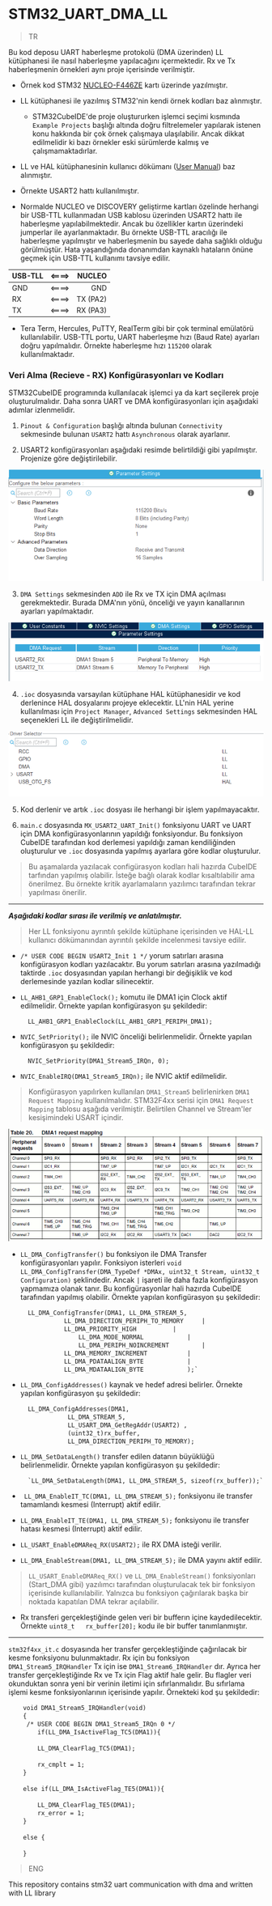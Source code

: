 # STM32_UART_DMA_LL

>TR

Bu kod deposu UART haberleşme protokolü (DMA üzerinden) LL kütüphanesi ile nasıl haberleşme yapılacağını içermektedir. Rx ve Tx haberleşmenin örnekleri aynı proje içerisinde verilmiştir. 

* Örnek kod STM32 [NUCLEO-F446ZE](https://www.st.com/en/evaluation-tools/nucleo-f446ze.html)  kartı üzerinde yazılmıştır.

* LL kütüphanesi ile yazılmış STM32'nin kendi örnek kodları baz alınmıştır.
    * STM32CubeIDE'de proje oluştururken işlemci seçimi kısmında `Example Projects` başlığı altında doğru filtrelemeler yapılarak istenen konu hakkında bir çok örnek çalışmaya ulaşılabilir. Ancak dikkat edilmelidir ki bazı örnekler eski sürümlerde kalmış ve çalışmamaktadırlar.

* LL ve HAL kütüphanesinin kullanıcı dökümanı ([User Manual](https://www.st.com/resource/en/user_manual/um1725-description-of-stm32f4-hal-and-lowlayer-drivers-stmicroelectronics.pdf)) baz alınmıştır.

* Örnekte USART2 hattı kullanılmıştır.

* Normalde NUCLEO ve DISCOVERY geliştirme kartları özelinde herhangi bir USB-TTL kullanmadan USB kablosu üzerinden USART2 hattı ile haberleşme yapılabilmektedir. Ancak bu özellikler kartın üzerindeki jumperlar ile ayarlanmaktadır. Bu örnekte USB-TTL aracılığı ile haberleşme yapılmıştır ve haberleşmenin bu sayede daha sağlıklı olduğu görülmüştür. Hata yaşandığında donanımdan kaynaklı hataların önüne geçmek için USB-TTL kullanımı tavsiye edilir. 

<center>

| USB-TLL       | <====>        | NUCLEO|
| ------------- |:-------------:| -----:|
| GND| <====> | GND |
| RX     | <====>      |   TX (PA2)  |
| TX | <====>     |    RX (PA3)|

</center>

* Tera Term, Hercules, PuTTY, RealTerm gibi bir çok terminal emülatörü kullanılabilir. USB-TTL portu, UART haberleşme hızı (Baud Rate) ayarları doğru yapılmalıdır. Örnekte haberleşme hızı `115200` olarak kullanılmaktadır. 

### Veri Alma (Recieve - RX) Konfigürasyonları ve Kodları 

STM32CubeIDE programında kullanılacak işlemci ya da kart seçilerek proje oluşturulmalıdır. Daha sonra UART ve DMA konfigürasyonları için aşağıdaki adımlar izlenmelidir. 

1. `Pinout & Configuration` başlığı altında bulunan `Connectivity` sekmesinde bulunan `USART2` hattı `Asynchronous` olarak ayarlanır.

2. USART2 konfigürasyonları aşağıdaki resimde belirtildiği gibi yapılmıştır. Projenize göre değiştirilebilir.

<center>

![alt text](image.png)

</center>

3. `DMA Settings` sekmesinden `ADD` ile Rx ve TX için DMA açılması gerekmektedir. Burada DMA'nın yönü, önceliği ve yayın kanallarının ayarları yapılmaktadır. 

<center>

![alt text](image-1.png)

</center>

4. `.ioc` dosyasında varsayılan kütüphane HAL kütüphanesidir ve kod derlenince HAL dosyalarını projeye eklecektir. LL'nin HAL yerine kullanılması için `Project Manager`, `Advanced Settings` sekmesinden HAL seçenekleri LL ile değiştirilmelidir. 
<center>

![alt text](image-3.png)

</center>

5. Kod derlenir ve artık `.ioc` dosyası ile herhangi bir işlem yapılmayacaktır.

6. `main.c` dosyasında `MX_USART2_UART_Init()` fonksiyonu UART ve UART için DMA konfigürasyonlarının yapıldığı fonksiyondur. Bu fonksiyon CubeIDE tarafından kod derlemesi yapıldığı zaman kendiliğinden oluşturulur ve `.ioc` dosyasında yapılmış ayarlara göre kodlar oluşturulur. 

>Bu aşamalarda yazılacak configürasyon kodları hali hazırda CubeIDE tarfından yapılmış olabilir. İsteğe bağlı olarak kodlar kısaltılabilir ama önerilmez. Bu örnekte kritik ayarlamaların yazılımcı tarafından tekrar yapılması önerilir.
--------------------

**_Aşağıdaki kodlar sırası ile verilmiş ve anlatılmıştır._**

> Her LL fonksiyonu ayrıntılı şekilde kütüphane içerisinden ve HAL-LL kullanıcı dökümanından ayrıntılı şekilde incelenmesi tavsiye edilir.

* `/* USER CODE BEGIN USART2_Init 1 */` yorum satırları arasına konfigürasyon kodları yazılacaktır. Bu yorum satırları arasına yazılmadığı taktirde `.ioc` dosyasından yapılan herhangi bir değişiklik ve kod derlemesinde yazılan kodlar silinecektir. 

* `LL_AHB1_GRP1_EnableClock();` komutu ile DMA1 için Clock aktif edilmelidir. Örnekte yapılan konfigürasyon şu şekildedir:

        LL_AHB1_GRP1_EnableClock(LL_AHB1_GRP1_PERIPH_DMA1);

* `NVIC_SetPriority();` ile NVIC önceliği belirlenmelidir. Örnekte yapılan konfigürasyon şu şekildedir:
        
        NVIC_SetPriority(DMA1_Stream5_IRQn, 0);

* `NVIC_EnableIRQ(DMA1_Stream5_IRQn);` ile NVIC aktif edilmelidir.

>Konfigürasyon yapılırken kullanılan `DMA1_Stream5` belirlenirken `DMA1 Request Mapping` kullanılmalıdır. STM32F4xx serisi için `DMA1 Request Mapping` tablosu aşağıda verilmiştir. Belirtilen Channel ve Stream'ler kesişimindeki USART içindir.    

<center>

![alt text](image-2.png)

</center>

* `LL_DMA_ConfigTransfer()` bu fonksiyon ile DMA Transfer konfigürasyonları yapılır. Fonksiyon isterleri `void LL_DMA_ConfigTransfer(DMA_TypeDef *DMAx, uint32_t Stream, uint32_t Configuration)` şeklindedir. Ancak `|` işareti ile daha fazla konfigürasyon yapmamıza olanak tanır. Bu konfigürasyonlar hali hazırda CubeIDE tarafından yapılmış olabilir. Örnekte yapılan konfigürasyon şu şekildedir: 

        LL_DMA_ConfigTransfer(DMA1, LL_DMA_STREAM_5,
			      LL_DMA_DIRECTION_PERIPH_TO_MEMORY		|
  			      LL_DMA_PRIORITY_HIGH		  	|
		              LL_DMA_MODE_NORMAL			|
		              LL_DMA_PERIPH_NOINCREMENT			|
  			      LL_DMA_MEMORY_INCREMENT			|
  			      LL_DMA_PDATAALIGN_BYTE			|
  			      LL_DMA_MDATAALIGN_BYTE			);`

* `LL_DMA_ConfigAddresses()` kaynak ve hedef adresi belirler. Örnekte yapılan konfigürasyon şu şekildedir:

        LL_DMA_ConfigAddresses(DMA1,
  			       LL_DMA_STREAM_5,
			       LL_USART_DMA_GetRegAddr(USART2) ,
  		  	       (uint32_t)rx_buffer,
			       LL_DMA_DIRECTION_PERIPH_TO_MEMORY);

* `LL_DMA_SetDataLength()` transfer edilen datanın büyüklüğü belirlenmelidir. Örnekte yapılan konfigürasyon şu şekildedir: 
    
        `LL_DMA_SetDataLength(DMA1, LL_DMA_STREAM_5, sizeof(rx_buffer));`

* ` LL_DMA_EnableIT_TC(DMA1, LL_DMA_STREAM_5);` fonksiyonu ile transfer tamamlandı kesmesi (Interrupt) aktif edilir.

* `LL_DMA_EnableIT_TE(DMA1, LL_DMA_STREAM_5);` fonksiyonu ile transfer hatası kesmesi (Interrupt) aktif edilir.

* `LL_USART_EnableDMAReq_RX(USART2);` ile RX DMA isteği verilir.

* `LL_DMA_EnableStream(DMA1, LL_DMA_STREAM_5);` ile DMA yayını aktif edilir.

> `LL_USART_EnableDMAReq_RX()` ve `LL_DMA_EnableStream()` fonksiyonları (Start_DMA gibi) yazılımcı tarafından oluşturulacak tek bir fonksiyon içerisinde kullanılabilir. Yalnızca bu fonksiyon çağırılarak başka bir noktada kapatılan DMA tekrar açılabilir.

* Rx transferi gerçekleştiğinde gelen veri bir bufferın içine kaydedilecektir. Örnekte `uint8_t   rx_buffer[20];` kodu ile bir buffer tanımlanmıştır. 

--------

`stm32f4xx_it.c` dosyasında her transfer gerçekleştiğinde çağırılacak bir kesme fonksiyonu bulunmaktadır. Rx için bu fonksiyon `DMA1_Stream5_IRQHandler` Tx için ise `DMA1_Stream6_IRQHandler` dır. Ayrıca her transfer gerçekleştiğinde Rx ve Tx için Flag aktif hale gelir. Bu flagler veri okunduktan sonra yeni bir verinin iletimi için sıfırlanmalıdır. Bu sıfırlama işlemi kesme fonksiyonlarının içerisinde yapılır. Örnekteki kod şu şekildedir:

        void DMA1_Stream5_IRQHandler(void)
        {
         /* USER CODE BEGIN DMA1_Stream5_IRQn 0 */
	        if(LL_DMA_IsActiveFlag_TC5(DMA1)){

			LL_DMA_ClearFlag_TC5(DMA1);

			rx_cmplt = 1;
	    }

	    else if(LL_DMA_IsActiveFlag_TE5(DMA1)){

			LL_DMA_ClearFlag_TE5(DMA1);
			rx_error = 1;
	    }

	    else {

	    }

> ENG

This repository contains stm32 uart communication with dma and written with LL library
